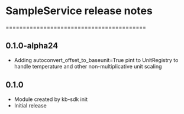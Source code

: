 # SampleService release notes
=========================================

0.1.0-alpha24
-----
* Adding autoconvert_offset_to_baseunit=True pint to UnitRegistry to handle temperature and other non-multiplicative unit scaling

0.1.0
-----
* Module created by kb-sdk init
* Initial release
